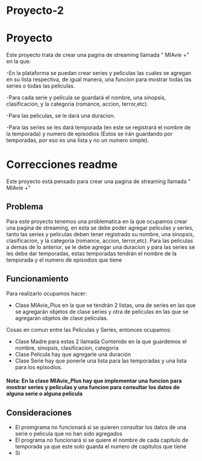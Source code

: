 # Proyecto-2
# Proyecto 
Este proyecto trata de crear una pagina de streaming llamada " MIAvie +" en la que:

-En la plataforma se puedan crear series y peliculas las cuales se agregan en su lista respectiva, de igual manera, una funcion para mostrar todas las series o todas las peliculas.

-Para cada serie y pelicula se guardará el nombre, una sinopsis, clasificacion, y la categoria (romance, accion, terror,etc).

-Para las peliculas, se le dará una duracion. 

-Para las series se les dará temporada (en este se registrará el nombre de la temporada) y numero de episodios (Estos se irán guardando por temporadas, por eso es una lista y no un numero simple).

# Correcciones readme
Este proyecto está pensado para crear una pagina de streaming llamada " MIAvie +" 
## Problema 
Para este proyecto tenemos una problematica en la que ocupamos crear una pagina de streaming, en esta se debe poder agregar peliculas y series, tanto las series y peliculas deben tener registrado su nombre, una sinopsis, clasificacion, y la categoria (romance, accion, terror,etc). Para las peliculas a demas de lo anterior, se le debe agregar una duracion y para las series se les debe dar temporadas, estas temporadas tendrán el nombre de la temporada y el numero de episodios que tiene
## Funcionamiento
Para realizarlo ocupamos hacer:

* Clase MIAvie_Plus en la que se tendrán 2 listas, una de series en las que se agregarán objetos de clase series y otra de peliculas en las que se agregarán objetos de clase peliculas.

Cosas en comun entre las Peliculas y Series, entonces ocupamos: 
* Clase Madre para estas 2 llamada Contenido en la que guardemos el nombre, sinopsis, clasificacion, categoria 
* Clase Pelicula hay que agregarle una duración 
* Clase Serie hay que ponerle una lista para las temporadas y una lista para los episodios.
#### Nota: En la clase MIAvie_Plus hay que implementar una funcion para mostrar series y peliculas y una funcion para consultar los datos de alguna serie o alguna pelicula 
## Consideraciones
* El promgrama no funcionará si se quieren consultar los datos de una serie o pelicula que no han sido agregados
* El programa no funcionará si se quiere el nombre de cada capitulo de temporada ya que este solo guarda el numero de capitulos que tiene
* Si 

